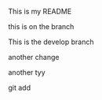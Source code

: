  This is my README

 this is on the branch

 This is the develop branch

 another change

 another tyy

 git add
